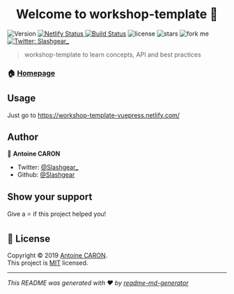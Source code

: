 <h1 align="center">Welcome to workshop-template 👋</h1>
<p>
  <img alt="Version" src="https://img.shields.io/npm/v/workshop-template.svg">
  <a href="https://app.netlify.com/sites/workshop-template/deploys">
      <img alt="Netlify Status" src="https://api.netlify.com/api/v1/badges/7f294250-3f68-4dd3-844b-21fbdae76905/deploy-status" target="_blank" />
  </a>
  <a href="https://travis-ci.org/Slashgear/workshop-template"><img src="https://travis-ci.org/Slashgear/workshop-template.svg?branch=master" alt="Build Status"></a>
  <img src="https://img.shields.io/github/license/Slashgear/workshop-template.svg" alt="license">
  <img src="https://img.shields.io/github/stars/Slashgear/workshop-template.svg?style=social" alt="stars">
  <img src="https://img.shields.io/github/forks/Slashgear/workshop-template.svg?style=social" alt="fork me">
  <a href="https://twitter.com/Slashgear_">
    <img alt="Twitter: Slashgear_" src="https://img.shields.io/twitter/follow/Slashgear_.svg?style=social" target="_blank" />
  </a>
</p>

> workshop-template to learn concepts, API and best practices

### 🏠 [Homepage](https://workshop-template-vuepress.netlify.com/)

## Usage

Just go to https://workshop-template-vuepress.netlify.com/

## Author

👤 **Antoine CARON**

- Twitter: [@Slashgear\_](https://twitter.com/Slashgear_)
- Github: [@Slashgear](https://github.com/Slashgear)

## Show your support

Give a ⭐️ if this project helped you!

## 📝 License

Copyright © 2019 [Antoine CARON](https://github.com/Slashgear).<br />
This project is [MIT](https://github.com/Slashgear/workshop-template/blob/master/LICENSE) licensed.

---

_This README was generated with ❤️ by [readme-md-generator](https://github.com/kefranabg/readme-md-generator)_
